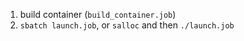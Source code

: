 1. build container (`build_container.job`)
2. `sbatch launch.job`, or `salloc` and then `./launch.job`
